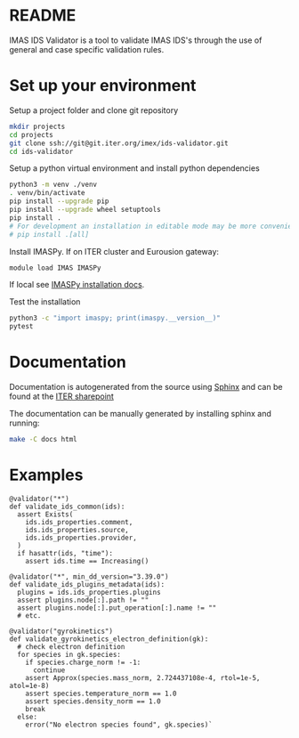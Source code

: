 # README
IMAS IDS Validator is a tool to validate IMAS IDS's through the use of general
and case specific validation rules.

# Set up your environment
Setup a project folder and clone git repository
```bash
mkdir projects
cd projects
git clone ssh://git@git.iter.org/imex/ids-validator.git
cd ids-validator
```

Setup a python virtual environment and install python dependencies
```bash
python3 -m venv ./venv
. venv/bin/activate
pip install --upgrade pip
pip install --upgrade wheel setuptools
pip install .
# For development an installation in editable mode may be more convenient
# pip install .[all]
```

Install IMASPy.
If on ITER cluster and Eurousion gateway:

```bash
module load IMAS IMASPy
```

If local see [IMASPy installation docs](https://git.iter.org/projects/IMAS/repos/imaspy/browse/docs/source/installing.rst).

Test the installation

```bash
python3 -c "import imaspy; print(imaspy.__version__)"
pytest
```

# Documentation
Documentation is autogenerated from the source using [Sphinx](http://sphinx-doc.org/)
and can be found at the [ITER sharepoint](https://sharepoint.iter.org/departments/POP/CM/IMDesign/Code%20Documentation/ids-validator-doc/index.html)

The documentation can be manually generated by installing sphinx and running:

```bash
make -C docs html
```

# Examples
```
@validator("*")
def validate_ids_common(ids):
  assert Exists(
    ids.ids_properties.comment,
    ids.ids_properties.source,
    ids.ids_properties.provider,
  )
  if hasattr(ids, "time"):
    assert ids.time == Increasing()
        
@validator("*", min_dd_version="3.39.0")
def validate_ids_plugins_metadata(ids):
  plugins = ids.ids_properties.plugins
  assert plugins.node[:].path != ""
  assert plugins.node[:].put_operation[:].name != ""
  # etc.

@validator("gyrokinetics")
def validate_gyrokinetics_electron_definition(gk):
  # check electron definition
  for species in gk.species:
    if species.charge_norm != -1:
      continue
    assert Approx(species.mass_norm, 2.724437108e-4, rtol=1e-5, atol=1e-8)
    assert species.temperature_norm == 1.0
    assert species.density_norm == 1.0
    break
  else:
    error("No electron species found", gk.species)`
```
